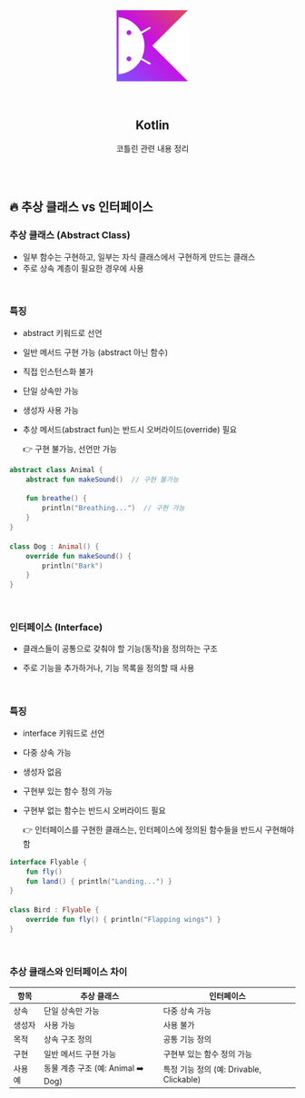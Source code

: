 <div align="center">
  <p>
    <img src="../README.assets/kotlin-hero.png">
  </p>
  <br>
  <h2>Kotlin</h2>
  <p>코틀린 관련 내용 정리</p>
  <br>
  <br>
</div>

## 🔥 추상 클래스 vs 인터페이스

### 추상 클래스 (Abstract Class)

- 일부 함수는 구현하고, 일부는 자식 클래스에서 구현하게 만드는 클래스
- 주로 상속 계층이 필요한 경우에 사용

<br>

### 특징

- abstract 키워드로 선언

- 일반 메서드 구현 가능 (abstract 아닌 함수)

- 직접 인스턴스화 불가

- 단일 상속만 가능

- 생성자 사용 가능

- 추상 메서드(abstract fun)는 반드시 오버라이드(override) 필요

  👉 구현 불가능, 선언만 가능

```kotlin
abstract class Animal {
    abstract fun makeSound()  // 구현 불가능
    
    fun breathe() {  
        println("Breathing...")  // 구현 가능
    }
}

class Dog : Animal() {
    override fun makeSound() {
        println("Bark")
    }
}
```

<br>

### 인터페이스 (Interface)

- 클래스들이 공통으로 갖춰야 할 기능(동작)을 정의하는 구조

- 주로 기능을 추가하거나, 기능 목록을 정의할 때 사용

<br>

### 특징

- interface 키워드로 선언

- 다중 상속 가능

- 생성자 없음

- 구현부 있는 함수 정의 가능

- 구현부 없는 함수는 반드시 오버라이드 필요

  👉 인터페이스를 구현한 클래스는, 인터페이스에 정의된 함수들을 반드시 구현해야함

```kotlin
interface Flyable {
    fun fly()
    fun land() { println("Landing...") }
}

class Bird : Flyable {
    override fun fly() { println("Flapping wings") }
}
```

<br>

### 추상 클래스와 인터페이스 차이

| 항목    | 추상 클래스                       | 인터페이스                               |
| ------- | --------------------------------- | ---------------------------------------- |
| 상속    | 단일 상속만 가능                  | 다중 상속 가능                           |
| 생성자  | 사용 가능                         | 사용 불가                                |
| 목적    | 상속 구조 정의                    | 공통 기능 정의                           |
| 구현    | 일반 메서드 구현 가능             | 구현부 있는 함수 정의 가능               |
| 사용 예 | 동물 계층 구조 (예: Animal ➡️ Dog) | 특정 기능 정의 (예: Drivable, Clickable) |
